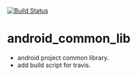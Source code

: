 [![Build Status](https://travis-ci.org/luoqii/android_common_lib.png?branch=master)](https://travis-ci.org/luoqii/android_common_lib)

android_common_lib
==================
* android project common library.
* add build script for travis.

[99999]:http://wowubuntu.com/markdown/#p "Markdown 语法说明"

